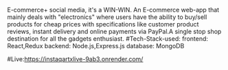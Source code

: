 E-commerce+ social media, it's a WIN-WIN. An E-commerce web-app that mainly deals with "electronics" where users have the ability to buy/sell products for cheap prices with specifications like customer product reviews, instant delivery and online payments via PayPal.A single stop shop destination for all the gadgets enthusiast.
#Tech-Stack-used:
frontend: React,Redux
backend: Node.js,Express.js
database: MongoDB

#Live:https://instaqartxlive-9ab3.onrender.com/
